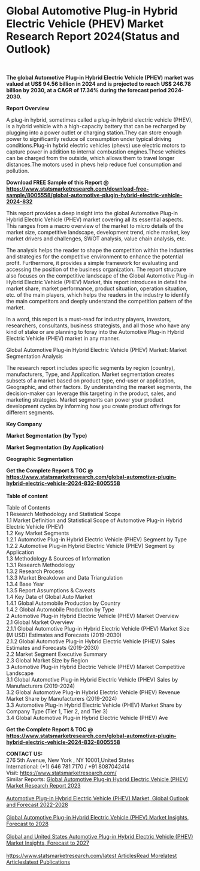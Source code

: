 <h1>Global Automotive Plug-in Hybrid Electric Vehicle (PHEV) Market Research Report 2024(Status and Outlook)</h1><br/><p><strong>The global Automotive Plug-in Hybrid Electric Vehicle (PHEV) market was valued at US$ 94.56 billion in 2024 and is projected to reach US$ 246.78 billion by 2030, at a <strong>CAGR</strong> of 17.34% during the forecast period 2024-2030.</strong></p><p><strong>Report Overview</strong></p><p>A plug-in hybrid, sometimes called a plug-in hybrid electric vehicle (PHEV), is a hybrid vehicle with a high-capacity battery that can be recharged by plugging into a power outlet or charging station.They can store enough power to significantly reduce oil consumption under typical driving conditions.Plug-in hybrid electric vehicles (phevs) use electric motors to capture power in addition to internal combustion engines.These vehicles can be charged from the outside, which allows them to travel longer distances.The motors used in phevs help reduce fuel consumption and pollution.</p><p><strong>Download FREE Sample of this Report @ <a href="https://www.statsmarketresearch.com/download-free-sample/8005558/global-automotive-plugin-hybrid-electric-vehicle-2024-832">https://www.statsmarketresearch.com/download-free-sample/8005558/global-automotive-plugin-hybrid-electric-vehicle-2024-832</a></strong></p><p>This report provides a deep insight into the global Automotive Plug-in Hybrid Electric Vehicle (PHEV) market covering all its essential aspects. This ranges from a macro overview of the market to micro details of the market size, competitive landscape, development trend, niche market, key market drivers and challenges, SWOT analysis, value chain analysis, etc.</p><p>The analysis helps the reader to shape the competition within the industries and strategies for the competitive environment to enhance the potential profit. Furthermore, it provides a simple framework for evaluating and accessing the position of the business organization. The report structure also focuses on the competitive landscape of the Global Automotive Plug-in Hybrid Electric Vehicle (PHEV) Market, this report introduces in detail the market share, market performance, product situation, operation situation, etc. of the main players, which helps the readers in the industry to identify the main competitors and deeply understand the competition pattern of the market.</p><p>In a word, this report is a must-read for industry players, investors, researchers, consultants, business strategists, and all those who have any kind of stake or are planning to foray into the Automotive Plug-in Hybrid Electric Vehicle (PHEV) market in any manner.</p><p>Global Automotive Plug-in Hybrid Electric Vehicle (PHEV) Market: Market Segmentation Analysis</p><p>The research report includes specific segments by region (country), manufacturers, Type, and Application. Market segmentation creates subsets of a market based on product type, end-user or application, Geographic, and other factors. By understanding the market segments, the decision-maker can leverage this targeting in the product, sales, and marketing strategies. Market segments can power your product development cycles by informing how you create product offerings for different segments.</p><p><strong>Key Company</strong></p><p><strong>Market Segmentation (by Type)</strong></p><p><strong>Market Segmentation (<strong>by Application</strong>)</strong></p><p><strong>Geographic Segmentation</strong></p><div><b>Get the Complete Report & TOC @ <a href="https://www.statsmarketresearch.com/global-automotive-plugin-hybrid-electric-vehicle-2024-832-8005558">https://www.statsmarketresearch.com/global-automotive-plugin-hybrid-electric-vehicle-2024-832-8005558</a></b></div><br><b>Table of content</b><p>Table of Contents<br />1 Research Methodology and Statistical Scope<br />1.1 Market Definition and Statistical Scope of Automotive Plug-in Hybrid Electric Vehicle (PHEV)<br />1.2 Key Market Segments<br />1.2.1 Automotive Plug-in Hybrid Electric Vehicle (PHEV) Segment by Type<br />1.2.2 Automotive Plug-in Hybrid Electric Vehicle (PHEV) Segment by Application<br />1.3 Methodology & Sources of Information<br />1.3.1 Research Methodology<br />1.3.2 Research Process<br />1.3.3 Market Breakdown and Data Triangulation<br />1.3.4 Base Year<br />1.3.5 Report Assumptions & Caveats<br />1.4 Key Data of Global Auto Market<br />1.4.1 Global Automobile Production by Country<br />1.4.2 Global Automobile Production by Type<br />2 Automotive Plug-in Hybrid Electric Vehicle (PHEV) Market Overview<br />2.1 Global Market Overview<br />2.1.1 Global Automotive Plug-in Hybrid Electric Vehicle (PHEV) Market Size (M USD) Estimates and Forecasts (2019-2030)<br />2.1.2 Global Automotive Plug-in Hybrid Electric Vehicle (PHEV) Sales Estimates and Forecasts (2019-2030)<br />2.2 Market Segment Executive Summary<br />2.3 Global Market Size by Region<br />3 Automotive Plug-in Hybrid Electric Vehicle (PHEV) Market Competitive Landscape<br />3.1 Global Automotive Plug-in Hybrid Electric Vehicle (PHEV) Sales by Manufacturers (2019-2024)<br />3.2 Global Automotive Plug-in Hybrid Electric Vehicle (PHEV) Revenue Market Share by Manufacturers (2019-2024)<br />3.3 Automotive Plug-in Hybrid Electric Vehicle (PHEV) Market Share by Company Type (Tier 1, Tier 2, and Tier 3)<br />3.4 Global Automotive Plug-in Hybrid Electric Vehicle (PHEV) Ave<br><div><b>Get the Complete Report & TOC @ <a href="https://www.statsmarketresearch.com/global-automotive-plugin-hybrid-electric-vehicle-2024-832-8005558">https://www.statsmarketresearch.com/global-automotive-plugin-hybrid-electric-vehicle-2024-832-8005558</a></b></div></p> <b>CONTACT US:</b><br>276 5th Avenue, New York , NY 10001,United States<br>International: (+1) 646 781 7170 / +91 8087042414<br>Visit: <a href="https://www.statsmarketresearch.com/">https://www.statsmarketresearch.com/</a><br>Similar Reports: <a href="https://www.statsmarketresearch.com/global-automotive-plugin-hybrid-electric-vehicle-2024-832-8005558">Global Automotive Plug-in Hybrid Electric Vehicle (PHEV) Market Research Report 2023</a><br/><br/><a href="https://www.statsmarketresearch.com/global-automotive-plugin-hybrid-electric-vehicle-2024-832-8005558">Automotive Plug-in Hybrid Electric Vehicle (PHEV) Market, Global Outlook and Forecast 2022-2028</a><br/><br/><a href="https://www.statsmarketresearch.com/global-automotive-plugin-hybrid-electric-vehicle-2024-832-8005558">Global Automotive Plug-in Hybrid Electric Vehicle (PHEV) Market Insights, Forecast to 2028</a><br/><br/><a href="https://www.statsmarketresearch.com/global-automotive-plugin-hybrid-electric-vehicle-2024-832-8005558">Global and United States Automotive Plug-in Hybrid Electric Vehicle (PHEV) Market Insights, Forecast to 2027</a><br/><br/><a href="https://gyeongbokgung.com">https://www.statsmarketresearch.com/</a><a href="https://hallyeomaritime.com">latest Articles</a><a href="https://jingwansa.com">Read More</a><a href=https://nguoiviet.jp/">latest Articles</a><a href="https://www.intelmarketresearch.com/">latest Publications</a>
